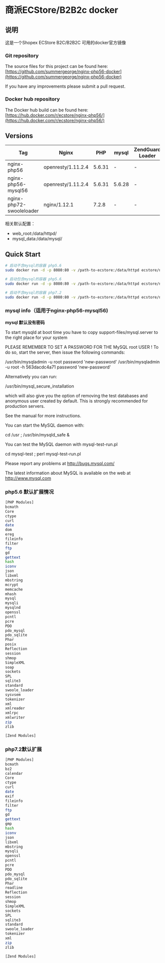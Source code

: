 # 商派ECStore/B2B2c docker

## 说明

这是一个Shopex ECStore B2C/B2B2C 可用的docker官方镜像

### Git repository

The source files for this project can be found here: [https://github.com/summergeorge/nginx-php56-docker](https://github.com/summergeorge/nginx-php56-docker)

If you have any improvements please submit a pull request.

### Docker hub repository

The Docker hub build can be found here: [https://hub.docker.com/r/ecstore/nginx-php56/](https://hub.docker.com/r/ecstore/nginx-php56/)

## Versions

| Tag | Nginx | PHP | mysql | ZendGuard Loader | Swoole Loader  | Dockerfile | 
|-----|-------|-----|--------|--------| --------|-------- |  
| nginx-php56 | openresty/1.11.2.4 | 5.6.31 | - | - | 1.8.0 | [nginx-php56/Dockerfile](https://github.com/summergeorge/nginx-php56-docker/blob/master/nginx-php56/Dockerfile)|
| nginx-php56-mysql56   | openresty/1.11.2.4 | 5.6.31 | 5.6.28 | - | 1.8.0 |[nginx-php56-mysql56/Dockerfile](https://github.com/summergeorge/nginx-php56-docker/blob/master/nginx-php56-mysql56/Dockerfile)|
| nginx-php72-swooleloader   | nginx/1.12.1 | 7.2.8 | - | - | 1.9.0 |[nginx-php72-swooleloader/Dockerfile](https://github.com/summergeorge/nginx-php56-docker/blob/master/nginx-php72-swooleloader/Dockerfile)|
相关默认配置：

- web_root:/data/httpd/
- mysql_data:/data/mysql/

## Quick Start

```bash
# 启动不含mysql的容器 php5.6
sudo docker run -d -p 8080:80 -v /path-to-ecstore:/data/httpd ecstore/nginx-php56:nginx-php56

# 启动包含mysql的容器 php5.6
sudo docker run -d -p 8080:80 -v /path-to-ecstore:/data/httpd ecstore/nginx-php56:nginx-php56-mysql56

# 启动不含mysql的容器 php7.2
sudo docker run -d -p 8080:80 -v /path-to-ecstore:/data/httpd ecstore/nginx-php56:nginx-php72-swooleloader

```

### mysql info（适用于nginx-php56-mysql56)

**mysql 默认没有密码**

To start mysqld at boot time you have to copy
support-files/mysql.server to the right place for your system

PLEASE REMEMBER TO SET A PASSWORD FOR THE MySQL root USER !
To do so, start the server, then issue the following commands:

  /usr/bin/mysqladmin -u root password 'new-password'
  /usr/bin/mysqladmin -u root -h 563dacdc4a71 password 'new-password'

Alternatively you can run:

  /usr/bin/mysql_secure_installation

which will also give you the option of removing the test
databases and anonymous user created by default.  This is
strongly recommended for production servers.

See the manual for more instructions.

You can start the MySQL daemon with:

  cd /usr ; /usr/bin/mysqld_safe &

You can test the MySQL daemon with mysql-test-run.pl

  cd mysql-test ; perl mysql-test-run.pl

Please report any problems at http://bugs.mysql.com/

The latest information about MySQL is available on the web at  http://www.mysql.com

### php5.6 默认扩展情况

```bash
[PHP Modules]
bcmath
Core
ctype
curl
date
dom
ereg
fileinfo
filter
ftp
gd
gettext
hash
iconv
json
libxml
mbstring
mcrypt
memcache
mhash
mysql
mysqli
mysqlnd
openssl
pcntl
pcre
PDO
pdo_mysql
pdo_sqlite
Phar
posix
Reflection
session
shmop
SimpleXML
soap
sockets
SPL
sqlite3
standard
swoole_loader
sysvsem
tokenizer
xml
xmlreader
xmlrpc
xmlwriter
zip
zlib

[Zend Modules]

```

### php7.2默认扩展

```bash
[PHP Modules]
bcmath
bz2
calendar
Core
ctype
curl
date
exif
fileinfo
filter
ftp
gd
gettext
gmp
hash
iconv
json
libxml
mbstring
mysqli
openssl
pcntl
pcre
PDO
pdo_mysql
pdo_sqlite
Phar
readline
Reflection
session
shmop
SimpleXML
sockets
SPL
sqlite3
standard
swoole_loader
tokenizer
xml
zip
zlib

[Zend Modules]

```